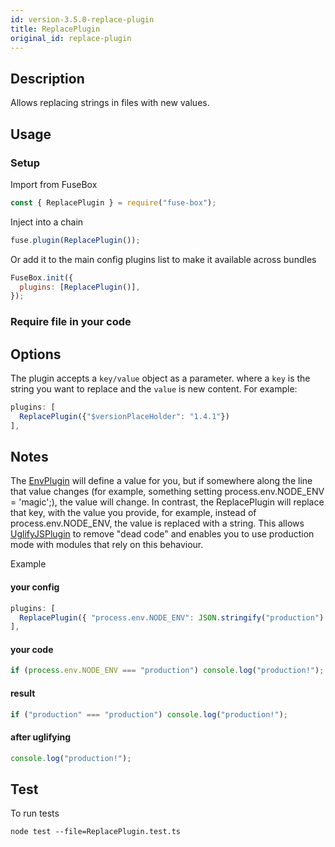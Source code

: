 ```yaml
---
id: version-3.5.0-replace-plugin
title: ReplacePlugin
original_id: replace-plugin
---
```


## Description

Allows replacing strings in files with new values.

## Usage

### Setup

Import from FuseBox

```js
const { ReplacePlugin } = require("fuse-box");
```

Inject into a chain

```js
fuse.plugin(ReplacePlugin());
```

Or add it to the main config plugins list to make it available across bundles

```js
FuseBox.init({
  plugins: [ReplacePlugin()],
});
```

### Require file in your code

## Options

The plugin accepts a `key/value` object as a parameter. where a `key` is the
string you want to replace and the `value` is new content. For example:

```js
plugins: [
  ReplacePlugin({"$versionPlaceHolder": "1.4.1"})
],
```

## Notes

The [EnvPlugin](#EnvPlugin) will define a value for you, but if somewhere along
the line that value changes (for example, something setting process.env.NODE_ENV
= 'magic';), the value will change. In contrast, the ReplacePlugin will replace
that key, with the value you provide, for example, instead of
process.env.NODE_ENV, the value is replaced with a string. This allows
[UglifyJSPlugin](#UglifyJSPlugin) to remove "dead code" and enables you to use
production mode with modules that rely on this behaviour.

Example

#### your config

```js
plugins: [
  ReplacePlugin({ "process.env.NODE_ENV": JSON.stringify("production") }),
],
```

#### your code

```js
if (process.env.NODE_ENV === "production") console.log("production!");
```

#### result

```js
if ("production" === "production") console.log("production!");
```

#### after uglifying

```js
console.log("production!");
```

## Test

To run tests

```
node test --file=ReplacePlugin.test.ts
```
